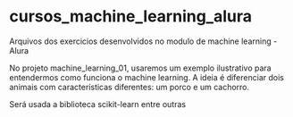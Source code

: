 # cursos_machine_learning_alura
Arquivos dos exercicios desenvolvidos no modulo de machine learning - Alura

No projeto machine_learning_01, usaremos um exemplo ilustrativo para entendermos como funciona o machine learning.
A ideia é diferenciar dois animais com características diferentes: um porco e um cachorro.

Será usada a biblioteca scikit-learn entre outras
